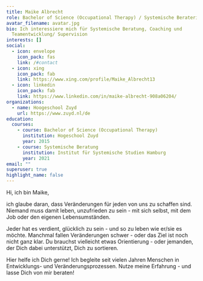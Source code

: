 ```yaml
---
title: Maike Albrecht
role: Bachelor of Science (Occupational Therapy) / Systemische Beraterin
avatar_filename: avatar.jpg
bio: Ich interessiere mich für Systemische Beratung, Coaching und
  Teamentwicklung/ Supervision
interests: []
social:
  - icon: envelope
    icon_pack: fas
    link: /#contact
  - icon: xing
    icon_pack: fab
    link: https://www.xing.com/profile/Maike_Albrecht13
  - icon: linkedin
    icon_pack: fab
    link: https://www.linkedin.com/in/maike-albrecht-908a06204/
organizations:
  - name: Hoogeschool Zuyd
    url: https://www.zuyd.nl/de
education:
  courses:
    - course: Bachelor of Science (Occupational Therapy)
      institution: Hogeschool Zuyd
      year: 2015
    - course: Systemische Beratung
      institution: Institut für Systemische Studien Hamburg
      year: 2021
email: ""
superuser: true
highlight_name: false
---
```

Hi, ich bin Maike,

ich glaube daran, dass Veränderungen für jeden von uns zu schaffen sind. Niemand muss damit leben, unzufrieden zu sein - mit sich selbst, mit dem Job oder den eigenen Lebensumständen.

Jeder hat es verdient, glücklich zu sein - und so zu leben wie er/sie es möchte. Manchmal fallen Veränderungen schwer - oder das Ziel ist noch nicht ganz klar. Du brauchst vielleicht etwas Orientierung - oder jemanden, der Dich dabei unterstützt, Dich zu sortieren.

Hier helfe ich Dich gerne! Ich begleite seit vielen Jahren Menschen in Entwicklungs- und Veränderungsprozessen. Nutze meine Erfahrung - und lasse Dich von mir beraten!